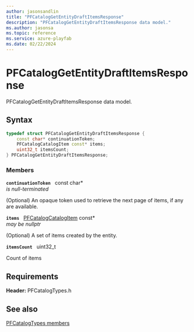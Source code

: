```yaml
---
author: jasonsandlin
title: "PFCatalogGetEntityDraftItemsResponse"
description: "PFCatalogGetEntityDraftItemsResponse data model."
ms.author: jasonsa
ms.topic: reference
ms.service: azure-playfab
ms.date: 02/22/2024
---
```


# PFCatalogGetEntityDraftItemsResponse  

PFCatalogGetEntityDraftItemsResponse data model.  

## Syntax  
  
```cpp
typedef struct PFCatalogGetEntityDraftItemsResponse {  
    const char* continuationToken;  
    PFCatalogCatalogItem const* items;  
    uint32_t itemsCount;  
} PFCatalogGetEntityDraftItemsResponse;  
```
  
### Members  
  
**`continuationToken`** &nbsp; const char*  
*is null-terminated*  
  
(Optional) An opaque token used to retrieve the next page of items, if any are available.
  
**`items`** &nbsp; [PFCatalogCatalogItem](pfcatalogcatalogitem.md) const*  
*may be nullptr*  
  
(Optional) A set of items created by the entity.
  
**`itemsCount`** &nbsp; uint32_t  
  
Count of items
  
  
## Requirements  
  
**Header:** PFCatalogTypes.h
  
## See also  
[PFCatalogTypes members](../pfcatalogtypes_members.md)  

  
  
